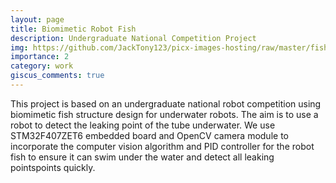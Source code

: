 ```yaml
---
layout: page
title: Biomimetic Robot Fish
description: Undergraduate National Competition Project
img: https://github.com/JackTony123/picx-images-hosting/raw/master/fishbenke.13ln2ze98z.webp
importance: 2
category: work
giscus_comments: true
---
```


This project is based on an undergraduate national robot competition using biomimetic fish structure design for underwater robots. The aim is to use a robot to detect the leaking point of the tube underwater. We use STM32F407ZET6 embedded board and OpenCV camera module to incorporate the computer vision algorithm and PID controller for the robot fish to ensure it can swim under the water and detect all leaking pointspoints quickly.
